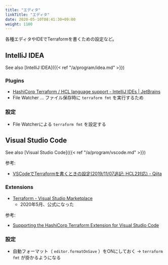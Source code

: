 ```yaml
---
title: "エディタ"
linkTitle: "エディタ"
date: 2020-05-10T08:41:30+09:00
weight: 1100
---
```


各種エディタやIDEでTerraformを書くための設定など。

## IntelliJ IDEA

See also [IntelliJ IDEA]({{< ref "/a/program/idea.md" >}})

### Plugins

- [HashiCorp Terraform / HCL language support - IntelliJ IDEs | JetBrains](https://plugins.jetbrains.com/plugin/7808-hashicorp-terraform--hcl-language-support)
- File Watcher ... ファイル保存時に `terraform fmt` を実行するため

### 設定

- File Watcherによる `terraform fmt` を設定する

## Visual Studio Code

See also [Visual Studio Code]({{< ref "/a/program/vscode.md" >}})

参考:

- [VSCodeでTerraformを書くときの設定(2019/11/07追記: HCL2対応) - Qiita](https://qiita.com/pypypyo14/items/5520f3defa55119f3a1a)

### Extensions

- [Terraform - Visual Studio Marketplace](https://marketplace.visualstudio.com/items?itemName=mauve.terraform)
  - 2020年5月、公式になった

参考:

- [Supporting the HashiCorp Terraform Extension for Visual Studio Code](https://www.hashicorp.com/blog/supporting-the-hashicorp-terraform-extension-for-visual-studio-code/)

### 設定

- 自動フォーマット（ `editor.formatOnSave` ）をONにしておく -> `terraform fmt` が掛かるようになる
